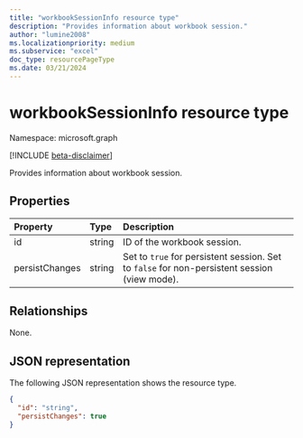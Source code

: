 ```yaml
---
title: "workbookSessionInfo resource type"
description: "Provides information about workbook session."
author: "lumine2008"
ms.localizationpriority: medium
ms.subservice: "excel"
doc_type: resourcePageType
ms.date: 03/21/2024
---
```


# workbookSessionInfo resource type

Namespace: microsoft.graph

[!INCLUDE [beta-disclaimer](../../includes/beta-disclaimer.md)]

Provides information about workbook session.

## Properties

| Property | Type  | Description                               |
|:---------|:------|:------------------------------------------|
| id  | string | ID of the workbook session. |
| persistChanges | string |Set to `true` for persistent session. Set to `false` for non-persistent session (view mode). |


## Relationships
None.

## JSON representation

The following JSON representation shows the resource type.

<!-- {
  "blockType": "resource",
  "optionalProperties": [  ],
  "@odata.type": "microsoft.graph.workbookSessionInfo"
}-->

```json
{
  "id": "string",
  "persistChanges": true
}
```

<!-- uuid: 8fcb5dbc-d5aa-4681-8e31-b001d5168d79
2015-10-25 14:57:30 UTC -->
<!--
{
  "type": "#page.annotation",
  "description": "workbookSessionInfo resource",
  "keywords": "",
  "section": "documentation",
  "tocPath": "",
  "suppressions": []
}
-->


